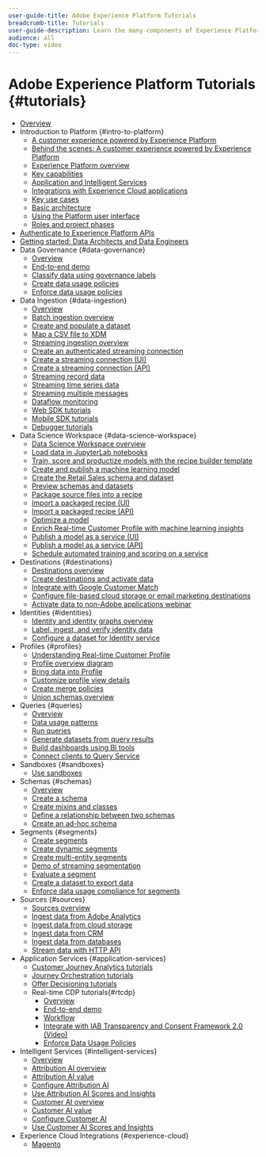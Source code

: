 ```yaml
---
user-guide-title: Adobe Experience Platform Tutorials
breadcrumb-title: Tutorials
user-guide-description: Learn the many components of Experience Platform.
audience: all
doc-type: video
---
```


# Adobe Experience Platform Tutorials {#tutorials}

+ [Overview](/help/platform/overview.md)
+ Introduction to Platform {#intro-to-platform}
  + [A customer experience powered by Experience Platform](/help/platform/intro-to-platform/a-customer-experience-powered-by-experience-platform.md)
  + [Behind the scenes: A customer experience powered by Experience Platform](/help/platform/intro-to-platform/behind-the-scenes-a-customer-experience-powered-by-experience-platform.md)
  + [Experience Platform overview](/help/platform/intro-to-platform/overview.md)
  + [Key capabilities](/help/platform/intro-to-platform/key-capabilities.md)
  + [Application and Intelligent Services](/help/platform/intro-to-platform/application-and-intelligent-services.md)
  + [Integrations with Experience Cloud applications](/help/platform/intro-to-platform/integrations-with-experience-cloud-applications.md)
  + [Key use cases](/help/platform/intro-to-platform/key-use-cases.md)
  + [Basic architecture](/help/platform/intro-to-platform/basic-architecture.md)
  + [Using the Platform user interface](/help/platform/intro-to-platform/interface-tour.md)
  + [Roles and project phases](/help/platform/intro-to-platform/roles-and-project-phases.md)
+ [Authenticate to Experience Platform APIs](/help/platform/authentication/platform-api-authentication.md)
+ [Getting started: Data Architects and Data Engineers](https://experienceleague.adobe.com/docs/platform-learn/getting-started-for-data-architects-and-data-engineers/overview.html)
+ Data Governance {#data-governance}
  + [Overview](/help/platform/governance/understanding-data-governance.md)
  + [End-to-end demo](/help/platform/governance/introduction-to-data-governance.md)
  + [Classify data using governance labels](/help/platform/governance/classify-data-using-governance-labels.md)
  + [Create data usage policies](/help/platform/governance/create-data-usage-policies.md)
  + [Enforce data usage policies](/help/platform/governance/enforce-data-usage-policies-in-real-time-cdp.md)
+ Data Ingestion {#data-ingestion}
  + [Overview](/help/platform/data-ingestion/understanding-data-ingestion.md)
  + [Batch ingestion overview](/help/platform/data-ingestion/batch-ingestion-overview.md)
  + [Create and populate a dataset](/help/platform/data-ingestion/create-datasets-and-ingest-data.md)
  + [Map a CSV file to XDM](https://experienceleague.adobe.com/docs/experience-platform/ingestion/tutorials/map-a-csv-file.html)
  + [Streaming ingestion overview](/help/platform/data-ingestion/understanding-streaming-ingestion.md)
  + [Create an authenticated streaming connection](https://experienceleague.adobe.com/docs/experience-platform/ingestion/tutorials/create-authenticated-streaming-connection.html)
  + [Create a streaming connection (UI)](https://experienceleague.adobe.com/docs/experience-platform/ingestion/tutorials/create-streaming-connection-ui.html)
  + [Create a streaming connection (API)](https://experienceleague.adobe.com/docs/experience-platform/ingestion/tutorials/create-streaming-connection.html)
  + [Streaming record data](https://experienceleague.adobe.com/docs/experience-platform/ingestion/tutorials/streaming-record-data.html)
  + [Streaming time series data](https://experienceleague.adobe.com/docs/experience-platform/ingestion/tutorials/streaming-time-series-data.html)
  + [Streaming multiple messages](https://experienceleague.adobe.com/docs/experience-platform/ingestion/tutorials/streaming-multiple-messages.html)
  + [Dataflow monitoring](/help/platform/data-ingestion/data-monitoring.md)
  + [Web SDK tutorials](https://experienceleague.adobe.com/docs/web-sdk-learn/tutorials/overview.html)
  + [Mobile SDK tutorials](https://experienceleague.adobe.com/docs/mobile-sdk-learn/tutorials/overview.html)
  + [Debugger tutorials](https://experienceleague.adobe.com/docs/debugger-learn/tutorials/overview.html)
+ Data Science Workspace {#data-science-workspace}
  + [Data Science Workspace overview](/help/platform/data-science-workspace/understanding-data-science-workspace.md)
  + [Load data in JupyterLab notebooks](data-science-workspace/load-data-in-jupyterlab-notebooks.md)
  + [Train, score and productize models with the recipe builder template](data-science-workspace/train-score-and-productize-models.md)
  + [Create and publish a machine learning model](https://experienceleague.adobe.com/docs/experience-platform/data-science-workspace/models-recipes/create-publish-model.html)
  + [Create the Retail Sales schema and dataset](https://experienceleague.adobe.com/docs/experience-platform/data-science-workspace/models-recipes/create-retails-sales-dataset.html)
  + [Preview schemas and datasets](https://experienceleague.adobe.com/docs/experience-platform/data-science-workspace/models-recipes/preview-schema-data.html)
  + [Package source files into a recipe](https://experienceleague.adobe.com/docs/experience-platform/data-science-workspace/models-recipes/package-source-files-recipe.html)
  + [Import a packaged recipe (UI)](https://experienceleague.adobe.com/docs/experience-platform/data-science-workspace/models-recipes/import-packaged-recipe-ui.html)
  + [Import a packaged recipe (API)](https://experienceleague.adobe.com/docs/experience-platform/data-science-workspace/models-recipes/import-packaged-recipe-api.html)
  + [Optimize a model](https://experienceleague.adobe.com/docs/experience-platform/data-science-workspace/models-recipes/optimize-model.html)
  + [Enrich Real-time Customer Profile with machine learning insights](https://experienceleague.adobe.com/docs/experience-platform/data-science-workspace/models-recipes/enrich-profile.html)
  + [Publish a model as a service (UI)](https://experienceleague.adobe.com/docs/experience-platform/data-science-workspace/models-recipes/publish-model-service-ui.html)
  + [Publish a model as a service (API)](https://experienceleague.adobe.com/docs/experience-platform/data-science-workspace/models-recipes/publish-model-service-api.html)
  + [Schedule automated training and scoring on a service](https://experienceleague.adobe.com/docs/experience-platform/data-science-workspace/models-recipes/schedule-models-ui.html)
+ Destinations {#destinations}
  + [Destinations overview](/help/platform/destinations/understanding-destinations.md)
  + [Create destinations and activate data](/help/platform/destinations/create-destinations-and-activate-data.md)
  + [Integrate with Google Customer Match](/help/platform/destinations/integrate-with-google-customer-match.md)
  + [Configure file-based cloud storage or email marketing destinations](/help/platform/destinations/configuring-file-based-cloud-storage-or-email-marketing-destinations.md)
  + [Activate data to non-Adobe applications webinar](/help/platform/destinations/activate-data-to-non-adobe-applications.md)
+ Identities {#identities}
  + [Identity and identity graphs overview](/help/platform/identities/understanding-identity-and-identity-graphs.md)
  + [Label, ingest, and verify identity data](/help/platform/identities/label-ingest-and-verify-identity-data.md)
  + [Configure a dataset for Identity service](https://experienceleague.adobe.com/docs/experience-platform/profile/tutorials/dataset-configuration.html)
+ Profiles {#profiles}
  + [Understanding Real-time Customer Profile](/help/platform/profiles/understanding-the-real-time-customer-profile.md)
  + [Profile overview diagram](/help/platform/profiles/overview-diagram.md)
  + [Bring data into Profile](/help/platform/profiles/bring-data-into-the-real-time-customer-profile.md)
  + [Customize profile view details](https://experienceleague.adobe.com/docs/experience-platform/profile/ui/profile-customization.html)
  + [Create merge policies](/help/platform/profiles/create-merge-policies.md)
  + [Union schemas overview](/help/platform/profiles/union-schemas-overview.md)
+ Queries {#queries}
  + [Overview](/help/platform/queries/understanding-query-service.md)
  + [Data usage patterns](/help/platform/queries/understanding-data-usage-patterns-with-query-service.md)
  + [Run queries](/help/platform/queries/run-queries.md)
  + [Generate datasets from query results](https://experienceleague.adobe.com/docs/experience-platform/query/create-datasets.html)
  + [Build dashboards using BI tools](/help/platform/queries/understanding-the-value-of-dashboards-built-with-query-service.md)
  + [Connect clients to Query Service](https://experienceleague.adobe.com/docs/experience-platform/query/clients/overview.html)
+ Sandboxes {#sandboxes}
  + [Use sandboxes](/help/platform/sandboxes/use-sandboxes.md)
+ Schemas {#schemas}
  + [Overview](/help/platform/schemas/understanding-the-xdm-system-and-experience-data-model.md)
  + [Create a schema](/help/platform/schemas/create-your-first-schema-with-out-of-the-box-components.md)
  + [Create mixins and classes](/help/platform/schemas/create-your-own-mixins-and-classes.md)
  + [Define a relationship between two schemas](https://experienceleague.adobe.com/docs/experience-platform/xdm/tutorials/relationship-ui.html)
  + [Create an ad-hoc schema](https://experienceleague.adobe.com/docs/experience-platform/xdm/tutorials/ad-hoc.html)
+ Segments {#segments}
  + [Create segments](/help/platform/segments/create-segments.md)
  + [Create dynamic segments](/help/platform/segments/create-dynamic-segments.md)
  + [Create multi-entity segments](/help/platform/segments/create-multi-entity-segments.md)
  + [Demo of streaming segmentation](/help/platform/segments/streaming-segmentation-demo.md)
  + [Evaluate a segment](https://experienceleague.adobe.com/docs/experience-platform/segmentation/tutorials/evaluate-a-segment.html)
  + [Create a dataset to export data](https://experienceleague.adobe.com/docs/experience-platform/segmentation/tutorials/create-dataset-export-segment.html)
  + [Enforce data usage compliance for segments](https://experienceleague.adobe.com/docs/experience-platform/segmentation/tutorials/governance.html)
+ Sources {#sources}  
  + [Sources overview](/help/platform/sources/overview.md)
  + [Ingest data from Adobe Analytics](/help/platform/sources/ingest-data-from-adobe-analytics.md)
  + [Ingest data from cloud storage](/help/platform/sources/ingest-data-from-cloud-storage.md)
  + [Ingest data from CRM](/help/platform/sources/ingest-data-from-crm.md)
  + [Ingest data from databases](/help/platform/sources/ingest-data-from-databases.md)
  + [Stream data with HTTP API](/help/platform/sources/streaming-ingestion-http-api.md)
+ Application Services {#application-services}
  + [Customer Journey Analytics tutorials](https://experienceleague.adobe.com/docs/customer-journey-analytics-learn/tutorials/overview.html)
  + [Journey Orchestration tutorials](https://experienceleague.adobe.com/docs/journey-orchestration-learn/tutorials/overview.html)
  + [Offer Decisioning tutorials](https://experienceleague.adobe.com/docs/offer-decisioning-learn/tutorials/overview.html)
  + Real-time CDP tutorials{#rtcdp}
    + [Overview](/help/platform/rtcdp/understanding-the-real-time-customer-data-platform.md)
    + [End-to-end demo](/help/platform/rtcdp/demo.md)
    + [Workflow](/help/platform/rtcdp/understanding-the-real-time-customer-data-platform-user-interface.md)
    + [Integrate with IAB Transparency and Consent Framework 2.0 (Video)](/help/platform/rtcdp/integrate-with-iab-transparency-and-consent-framework-2.md)
    + [Enforce Data Usage Policies](https://experienceleague.adobe.com/docs/platform-learn/tutorials/data-governance/enforce-data-usage-policies-in-real-time-cdp.html)
+ Intelligent Services {#intelligent-services}
  + [Overview](/help/platform/intelligent-services/introduction-to-intelligent-services.md)
  + [Attribution AI overview](/help/platform/intelligent-services/introduction-to-attribution-ai.md)
  + [Attribution AI value](/help/platform/intelligent-services/business-value-of-attribution-ai.md)
  + [Configure Attribution AI](/help/platform/intelligent-services/configure-attribution-ai.md)
  + [Use Attribution AI Scores and Insights](/help/platform/intelligent-services/use-attribution-ai-scores-and-insights.md)
  + [Customer AI overview](/help/platform/intelligent-services/introduction-to-customer-ai.md)
  + [Customer AI value](/help/platform/intelligent-services/business-value-of-customer-ai.md)
  + [Configure Customer AI](/help/platform/intelligent-services/configure-customer-ai.md)
  + [Use Customer AI Scores and Insights](/help/platform/intelligent-services/use-customer-ai-scores-and-insights.md)
+ Experience Cloud Integrations {#experience-cloud}
  + [Magento](/help/platform/experience-cloud/business-value-of-platform-and-magento.md)
